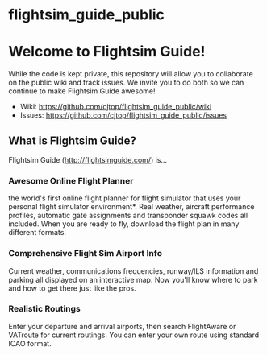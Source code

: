 flightsim_guide_public
======================

# Welcome to Flightsim Guide!
While the code is kept private, this repository will allow you to collaborate on the public wiki and track issues. We invite you to do both so we can continue to make Flightsim Guide awesome!

* Wiki: https://github.com/cjtop/flightsim_guide_public/wiki
* Issues: https://github.com/cjtop/flightsim_guide_public/issues

## What is Flightsim Guide?
Flightsim Guide (http://flightsimguide.com/) is...

### Awesome Online Flight Planner
the world's first online flight planner for flight simulator that uses your personal flight simulator environment*. Real weather, aircraft performance profiles, automatic gate assignments and transponder squawk codes all included. When you are ready to fly, download the flight plan in many different formats.

### Comprehensive Flight Sim Airport Info
Current weather, communications frequencies, runway/ILS information and parking all displayed on an interactive map. Now you'll know where to park and how to get there just like the pros.

### Realistic Routings
Enter your departure and arrival airports, then search FlightAware or VATroute for current routings. You can enter your own route using standard ICAO format.
